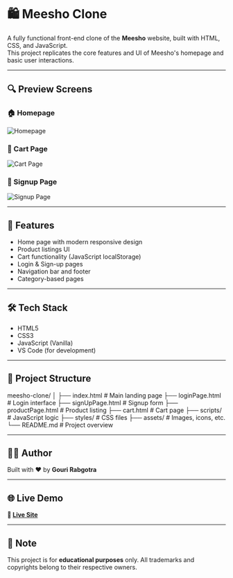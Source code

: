 # 🛍️ Meesho Clone

A fully functional front-end clone of the **Meesho** website, built with HTML, CSS, and JavaScript.  
This project replicates the core features and UI of Meesho's homepage and basic user interactions.

---


## 🔍 Preview Screens

### 🏠 Homepage
![Homepage](images/homepage.png)

### 🛒 Cart Page
![Cart Page](images/cartpage.png)

### 📝 Signup Page
![Signup Page](images/signuppage.png)



---

## 🚀 Features

- Home page with modern responsive design
- Product listings UI
- Cart functionality (JavaScript localStorage)
- Login & Sign-up pages
- Navigation bar and footer
- Category-based pages

---

## 🛠️ Tech Stack

- HTML5
- CSS3
- JavaScript (Vanilla)
- VS Code (for development)

---

## 📁 Project Structure
meesho-clone/
│
├── index.html # Main landing page
├── loginPage.html # Login interface
├── signUpPage.html # Signup form
├── productPage.html # Product listing
├── cart.html # Cart page
├── scripts/ # JavaScript logic
├── styles/ # CSS files
├── assets/ # Images, icons, etc.
└── README.md # Project overview


---

## 👩‍💻 Author

Built with ❤️ by **Gouri Rabgotra**

---

## 🌐 Live Demo  
**🔗 [Live Site](https://meesho-clone-by-gouri.netlify.app)**  


---

## 📌 Note

This project is for **educational purposes** only. All trademarks and copyrights belong to their respective owners.

